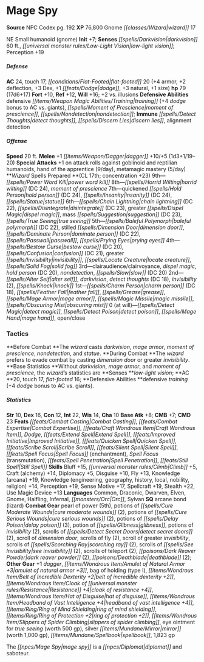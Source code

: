 ﻿---
cssclass: [monsters]
title1: Mage Spy
title2: Mage Spy
CR: 16
sources:
- name: NPC Codex
  page: 192
  link: http://paizo.com/products/btpy8v3a?Pathfinder-Roleplaying-Game-NPC-Codex
XP: 76800
race: Gnome
classes:
- wizard 17
alignment: NE
size: Small
type: humanoid
subtypes:
- gnome
initiative:
  bonus: 7
senses:
  darkvision: 60
  low-light vision: true
AC:
  AC: 24
  touch: 17
  flat_footed: 20
  components:
    armor: 4
    deflection: 2
    dex: 3
    dodge: 1
    natural: 3
    size: 1
HP:
  HP: 79
  long: 17d6+17
saves:
  fort: 10
  ref: 12
  will: 16
  other: +2 vs. illusions
defensive_abilities:
- defensive training (+4 dodge bonus to AC vs. giants)
- moment of prescience
- nondetection
immunities:
- detect thoughts
- discern lies
- alignment detection
speeds:
  base: 20
attacks:
  melee:
  - - text: +1 dagger +10/+5 (1d3+1/19-20)
      entries:
      - - damage: 1d3+1
          crit_range: 19-20
      attack: +1 dagger
      bonus:
      - 10
      - 5
  special:
  - +1 on attack rolls against goblinoid and reptilian humanoids
  - hand of the apprentice (9/day)
  - metamagic mastery (5/day)
spells:
  entries:
  - name: power word kill
    source: Wizard
    level: 9
  - name: horrid wilting
    source: Wizard
    level: 8
    DC: 24
  - name: moment of prescience
    source: Wizard
    level: 8
  - name: quickened hold person
    source: Wizard
    level: 7
    DC: 24
  - name: insanity
    source: Wizard
    level: 7
    DC: 24
  - name: statue
    source: Wizard
    level: 7
  - name: chain lightning
    source: Wizard
    level: 6
    DC: 22
  - name: disintegrate
    source: Wizard
    level: 6
    DC: 23
  - name: greater dispel magic
    source: Wizard
    level: 6
  - name: mass suggestion
    source: Wizard
    level: 6
    DC: 23
  - name: true seeing
    source: Wizard
    level: 6
  - name: baleful polymorph
    source: Wizard
    level: 5
    DC: 22
  - name: stilled dimension door
    source: Wizard
    level: 5
  - name: dominate person
    source: Wizard
    level: 5
    DC: 22
  - name: passwall
    source: Wizard
    level: 5
  - name: prying eyes
    source: Wizard
    level: 5
  - name: bestow curse
    source: Wizard
    level: 4
    DC: 20
  - name: confusion
    source: Wizard
    level: 4
    DC: 21
  - name: greater invisibility
    source: Wizard
    level: 4
  - name: locate creature
    source: Wizard
    level: 4
  - name: solid fog
    source: Wizard
    level: 4
  - name: clairaudience/clairvoyance
    source: Wizard
    level: 3
  - name: dispel magic
    source: Wizard
    level: 3
  - name: hold person
    source: Wizard
    level: 3
    DC: 20
  - name: nondetection
    source: Wizard
    level: 3
  - name: slow
    source: Wizard
    level: 3
    DC: 20
  - name: alter self
    source: Wizard
    level: 2
  - name: darkvision
    source: Wizard
    level: 2
  - name: detect thoughts
    source: Wizard
    level: 2
    DC: 18
  - name: invisibility
    source: Wizard
    level: 2
    count: 2
  - name: knock
    source: Wizard
    level: 2
  - name: charm person
    source: Wizard
    level: 1
    DC: 18
  - name: feather fall
    source: Wizard
    level: 1
  - name: grease
    source: Wizard
    level: 1
  - name: mage armor
    source: Wizard
    level: 1
  - name: magic missile
    source: Wizard
    level: 1
  - name: obscuring mist
    source: Wizard
    level: 1
  - name: detect magic
    source: Wizard
    level: 0
  - name: detect poison
    source: Wizard
    level: 0
  - name: mage hand
    source: Wizard
    level: 0
  - name: open/close
    source: Wizard
    level: 0
  sources:
  - name: Wizard
    type: prepared
    CL: 17
    concentration: 23
    slots:
      0: at-will
tactics:
  Before Combat: The wizard casts darkvision, mage armor, moment of prescience, nondetection,
    and statue.
  During Combat: The wizard prefers to evade combat by casting dimension door or greater
    invisibility.
  Base Statistics: Without darkvision, mage armor, and moment of prescience, the wizard's
    statistics are Senses low-light vision; AC 20, touch 17, flat-footed 16; Defensive
    Abilities defensive training (+4 dodge bonus to AC vs. giants).
ability_scores:
  STR: 10
  DEX: 16
  CON: 12
  INT: 22
  WIS: 14
  CHA: 10
BAB: 8
CMB: 7
CMD: 23
feats:
- name: Combat Casting
- name: Combat Expertise
- name: Craft Wondrous Item
- name: Dodge
- name: Extend Spell
- name: Improved Initiative
- name: Quicken Spell
- name: Scribe Scroll
- name: Silent Spell
- name: Spell Focus (enchantment)
- name: Spell Focus (transmutation)
- name: Spell Penetration
- name: Still Spell
skills:
  Bluff: 15
  Climb: 5
  Craft (alchemy): 14
  Diplomacy: 5
  Disguise: 10
  Fly: 13
  Knowledge (arcana): 19
  Knowledge (engineering): 14
  Knowledge (geography): 14
  Knowledge (history): 14
  Knowledge (local): 14
  Knowledge (nobility): 14
  Knowledge (religion): 14
  Perception: 19
  Sense Motive: 17
  Spellcraft: 19
  Stealth: 22
  Use Magic Device: 13
languages:
- Common
- Draconic
- Dwarven
- Elven
- Gnome
- Halfling
- Infernal
- Orc
- Sylvan
special_qualities:
- arcane bond (lizard)
gear:
  combat:
  - pearl of power (5th)
  - potions of cure moderate wounds (2)
  - potions of cure serious wounds (2)
  - potions of delay poison (3)
  - potion of glibness
  - potions of invisibility (2)
  - scrolls of detect secret doors (2)
  - scroll of dimension door
  - scrolls of fly (2)
  - scroll of greater invisibility
  - scrolls of scorching ray (2)
  - scrolls of see invisibility (2)
  - scrolls of teleport (2)
  - dark reaver powder (2)
  - deathblade (2)
  other:
  - +1 dagger
  - amulet of natural armor +3
  - bag of holding (type I)
  - belt of incredible dexterity +2
  - cloak of resistance +4
  - hat of disguise
  - headband of vast intelligence +4
  - ring of mind shielding
  - ring of protection +2
  - slippers of spider climbing
  - eye ointment for true seeing (worth 500 gp)
  - silver mirror (worth 1,000 gp)
  - spellbook
  - 1,823 gp
desc_long: The mage spy is a diplomat and saboteur.

---

# Mage Spy

**Source** NPC Codex pg. 192
**XP** 76,800
Gnome _[[classes/Wizard|wizard]]_ 17

NE Small humanoid (gnome)
**Init** +7; **Senses** _[[spells/Darkvision|darkvision]]_ 60 ft., _[[universal monster rules/Low-Light Vision|low-light vision]]_; Perception +19

##### Defense

**AC** 24, touch 17, _[[conditions/Flat-Footed|flat-footed]]_ 20 (+4 armor, +2 deflection, +3 Dex, +1 _[[feats/Dodge|dodge]]_, +3 natural, +1 size)
**hp** 79 (17d6+17)
**Fort** +10, **Ref** +12, **Will** +16; +2 vs. illusions
**Defensive Abilities** defensive _[[items/Weapon Magic Abilities/Training|training]]_ (+4 _dodge_ bonus to AC vs. giants), _[[spells/Moment of Prescience|moment of prescience]]_, _[[spells/Nondetection|nondetection]]_; **Immune** _[[spells/Detect Thoughts|detect thoughts]]_, _[[spells/Discern Lies|discern lies]]_, alignment detection

##### Offense
**Speed** 20 ft.
**Melee** +1 _[[items/Weapon/Dagger|dagger]]_ +10/+5 (1d3+1/19–20)
**Special Attacks** +1 on attack rolls against goblinoid and reptilian humanoids, hand of the apprentice (9/day), metamagic mastery (5/day)
**_Wizard_ Spells Prepared **(CL 17th; concentration +23)
9th—_[[spells/Power Word Kill|power word kill]]_
8th—_[[spells/Horrid Wilting|horrid wilting]]_ (DC 24), _moment of prescience_
7th—quickened _[[spells/Hold Person|hold person]]_ (DC 24), _[[spells/Insanity|insanity]]_ (DC 24), _[[spells/Statue|statue]]_
6th—_[[spells/Chain Lightning|chain lightning]]_ (DC 22), _[[spells/Disintegrate|disintegrate]]_ (DC 23), greater _[[spells/Dispel Magic|dispel magic]]_, mass _[[spells/Suggestion|suggestion]]_ (DC 23), _[[spells/True Seeing|true seeing]]_
5th—_[[spells/Baleful Polymorph|baleful polymorph]]_ (DC 22), stilled _[[spells/Dimension Door|dimension door]]_, _[[spells/Dominate Person|dominate person]]_ (DC 22), _[[spells/Passwall|passwall]]_, _[[spells/Prying Eyes|prying eyes]]_
4th—_[[spells/Bestow Curse|bestow curse]]_ (DC 20), _[[spells/Confusion|confusion]]_ (DC 21), greater _[[spells/Invisibility|invisibility]]_, _[[spells/Locate Creature|locate creature]]_, _[[spells/Solid Fog|solid fog]]_
3rd—clairaudience/clairvoyance, _dispel magic_, _hold person_ (DC 20), _nondetection_, _[[spells/Slow|slow]]_ (DC 20)
2nd—_[[spells/Alter Self|alter self]]_, _darkvision_, _detect thoughts_ (DC 18), _invisibility_ (2), _[[spells/Knock|knock]]_
1st—_[[spells/Charm Person|charm person]]_ (DC 18), _[[spells/Feather Fall|feather fall]]_, _[[spells/Grease|grease]]_, _[[spells/Mage Armor|mage armor]]_, _[[spells/Magic Missile|magic missile]]_, _[[spells/Obscuring Mist|obscuring mist]]_
0 (at will)—_[[spells/Detect Magic|detect magic]]_, _[[spells/Detect Poison|detect poison]]_, _[[spells/Mage Hand|mage hand]]_, open/close

### Tactics

**Before Combat **The _wizard_ casts _darkvision_, _mage armor_, _moment of prescience_, _nondetection_, and _statue_.
**During Combat **The _wizard_ prefers to evade combat by casting _dimension door_ or greater _invisibility_.
**Base Statistics **Without _darkvision_, _mage armor_, and _moment of prescience_, the _wizard_’s statistics are **Senses **_low-light vision_; **AC **20, touch 17, _flat-footed_ 16; **Defensive Abilities **defensive _training_ (+4 _dodge_ bonus to AC vs. giants).

##### Statistics
**Str** 10, **Dex** 16, **Con** 12, **Int** 22, **Wis** 14, **Cha** 10
**Base Atk** +8; **CMB** +7; **CMD** 23
**Feats** _[[feats/Combat Casting|Combat Casting]]_, _[[feats/Combat Expertise|Combat Expertise]]_, _[[feats/Craft Wondrous Item|Craft Wondrous Item]]_, _Dodge_, _[[feats/Extend Spell|Extend Spell]]_, _[[feats/Improved Initiative|Improved Initiative]]_, _[[feats/Quicken Spell|Quicken Spell]]_, _[[feats/Scribe Scroll|Scribe Scroll]]_, _[[feats/Silent Spell|Silent Spell]]_, _[[feats/Spell Focus|Spell Focus]]_ (enchantment), _Spell Focus_ (transmutation), _[[feats/Spell Penetration|Spell Penetration]]_, _[[feats/Still Spell|Still Spell]]_
**Skills** Bluff +15, _[[universal monster rules/Climb|Climb]]_ +5, Craft (alchemy) +14, Diplomacy +5, Disguise +10, Fly +13, Knowledge (arcana) +19, Knowledge (engineering, geography, history, local, nobility, religion) +14, Perception +19, Sense Motive +17, Spellcraft +19, Stealth +22, Use Magic Device +13
**Languages** Common, Draconic, Dwarven, Elven, Gnome, Halfling, Infernal, _[[monsters/Orc|Orc]]_, Sylvan
**SQ** arcane bond (lizard)
**Combat Gear** pearl of power (5th), potions of _[[spells/Cure Moderate Wounds|cure moderate wounds]]_ (2), potions of _[[spells/Cure Serious Wounds|cure serious wounds]]_ (2), potions of _[[spells/Delay Poison|delay poison]]_ (3), potion of _[[spells/Glibness|glibness]]_, potions of _invisibility_ (2), scrolls of _[[spells/Detect Secret Doors|detect secret doors]]_ (2), scroll of _dimension door_, scrolls of fly (2), scroll of greater _invisibility_, scrolls of _[[spells/Scorching Ray|scorching ray]]_ (2), scrolls of _[[spells/See Invisibility|see invisibility]]_ (2), scrolls of teleport (2), _[[poisons/Dark Reaver Powder|dark reaver powder]]_ (2), _[[poisons/Deathblade|deathblade]]_ (2); **Other Gear** +1 _dagger_, _[[items/Wondrous Item/Amulet of Natural Armor +3|amulet of natural armor +3]]_, bag of holding (type I), _[[items/Wondrous Item/Belt of Incredible Dexterity +2|belt of incredible dexterity +2]]_, _[[items/Wondrous Item/Cloak of _[[universal monster rules/Resistance|Resistance]]_ +4|cloak of _resistance_ +4]]_, _[[items/Wondrous Item/Hat of Disguise|hat of disguise]]_, _[[items/Wondrous Item/Headband of Vast Intelligence +4|headband of vast intelligence +4]]_, _[[items/Ring/Ring of Mind Shielding|ring of mind shielding]]_, _[[items/Ring/Ring of Protection +2|ring of protection +2]]_, _[[items/Wondrous Item/Slippers of Spider Climbing|slippers of spider climbing]]_, eye ointment for _true seeing_ (worth 500 gp), silver _[[items/Mundane/Mirror|mirror]]_ (worth 1,000 gp), _[[items/Mundane/Spellbook|spellbook]]_, 1,823 gp

The _[[npcs/Mage Spy|mage spy]]_ is a _[[npcs/Diplomat|diplomat]]_ and saboteur.